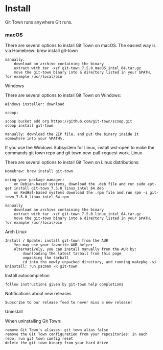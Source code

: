 # Install

Git Town runs anywhere Git runs.

### macOS

There are several options to install Git Town on macOS. The easiest way is via Homebrew: brew install git-town

    manually:
        download an archive containing the binary
        extract with tar -xzf git-town_7.5.0_macOS_intel_64.tar.gz
        move the git-town binary into a directory listed in your $PATH, for example /usr/local/bin

Windows

There are several options to install Git Town on Windows:

    Windows installer: download

    scoop:

    scoop bucket add org https://github.com/git-town/scoop.git
    scoop install git-town

    manually: download the ZIP file, and put the binary inside it somewhere into your %PATH%.

If you use the Windows Subsystem for Linux, install wsl-open to make the commands git town repo and git town new-pull-request work.
Linux

There are several options to install Git Town on Linux distributions:

    Homebrew: brew install git-town

    using your package manager:
        on Debian-based systems, download the .deb file and run sudo apt-get install git-town_7.5.0_linux_intel_64.deb
        on RedHat-based systems download the .rpm file and run rpm -i git-town_7.5.0_linux_intel_64.rpm

    manually
        download an archive containing the binary
        extract with tar -xzf git-town_7.5.0_linux_intel_64.tar.gz
        move the git-town binary into a directory listed in your $PATH, for example /usr/local/bin

Arch Linux

    Install / Update: install git-town from the AUR
        You may use your favorite AUR helper
        Alternatively, you can install manually from the AUR by:
            downloading the latest tarball from this page
            unpacking the tarball
            cd into the newly unpacked directory, and running makepkg -si
    Uninstall: run pacman -R git-town

Install autocompletion

    follow instructions given by git-town help completions

Notifications about new releases

    Subscribe to our release feed to never miss a new release!

Uninstall

When uninstalling Git Town:

    remove Git Town's aliases: git town alias false
    remove the Git Town configuration from your repositories: in each repo, run git town config reset
    delete the git-town binary from your hard drive
